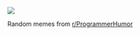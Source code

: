 ![](https://preview.redd.it/wqlb4v33aq6f1.png?width=320&crop=smart&auto=webp&s=a8c23a41c50eed2d39f44da5c6c5475141df9240)

 Random memes from [r/ProgrammerHumor](https://www.reddit.com/r/ProgrammerHumor/)
